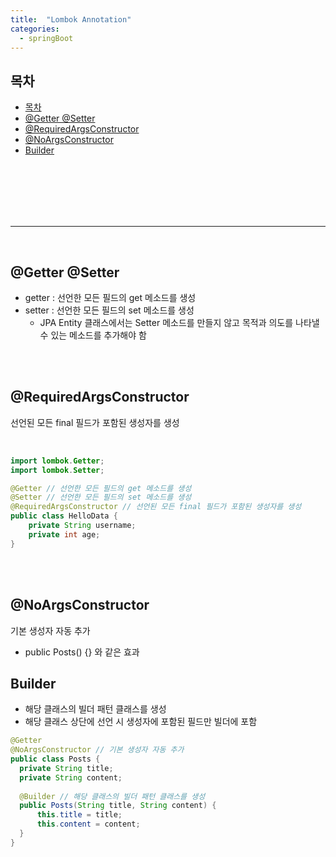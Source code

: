 ```yaml
---
title:  "Lombok Annotation"
categories:
  - springBoot
---
```


## 목차

- [목차](#목차)
- [@Getter @Setter](#getter-setter)
- [@RequiredArgsConstructor](#requiredargsconstructor)
- [@NoArgsConstructor](#noargsconstructor)
- [Builder](#builder)

<br/><br/><br/><br/><br/>






---
<br/>

## @Getter @Setter
- getter : 선언한 모든 필드의 get 메소드를 생성
- setter : 선언한 모든 필드의 set 메소드를 생성
  - JPA Entity 클래스에서는 Setter 메소드를 만들지 않고 목적과 의도를 나타낼 수 있는 메소드를 추가해야 함

<br/>
<br/>

## @RequiredArgsConstructor
선언된 모든 final 필드가 포함된 생성자를 생성

<br/>

```java
import lombok.Getter;
import lombok.Setter;

@Getter // 선언한 모든 필드의 get 메소드를 생성
@Setter // 선언한 모든 필드의 set 메소드를 생성
@RequiredArgsConstructor // 선언된 모든 final 필드가 포함된 생성자를 생성
public class HelloData {
	private String username;
	private int age;
}
```

<br/>
<br/>

## @NoArgsConstructor
기본 생성자 자동 추가
  - public Posts() {} 와 같은 효과

## Builder
- 해당 클래스의 빌더 패턴 클래스를 생성
- 해당 클래스 상단에 선언 시 생성자에 포함된 필드만 빌더에 포함

```java
@Getter
@NoArgsConstructor // 기본 생성자 자동 추가
public class Posts {
  private String title;
  private String content;
  
  @Builder // 해당 클래스의 빌더 패턴 클래스를 생성
  public Posts(String title, String content) {
      this.title = title;
      this.content = content;
  }
}
```
